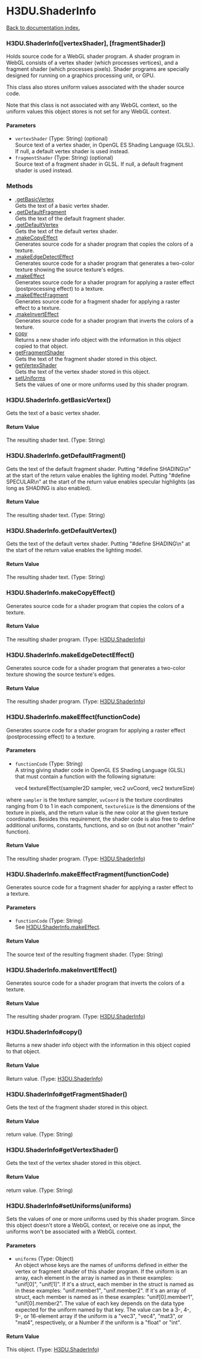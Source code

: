 # H3DU.ShaderInfo

[Back to documentation index.](index.md)

### H3DU.ShaderInfo([vertexShader], [fragmentShader]) <a id='H3DU.ShaderInfo'></a>

Holds source code for a WebGL shader program. A shader program in
WebGL consists of a vertex shader (which processes vertices),
and a fragment shader (which processes pixels). Shader programs
are specially designed for running on a graphics processing unit,
or GPU.

This class also stores uniform values associated with the shader
source code.

Note that this class is not associated with any WebGL context, so the
uniform values this object stores is not set for any WebGL context.

#### Parameters

* `vertexShader` (Type: String) (optional)<br>
    Source text of a vertex shader, in OpenGL ES Shading Language (GLSL). If null, a default vertex shader is used instead.
* `fragmentShader` (Type: String) (optional)<br>
    Source text of a fragment shader in GLSL. If null, a default fragment shader is used instead.

### Methods

* [.getBasicVertex](#H3DU.ShaderInfo.getBasicVertex)<br>Gets the text of a basic vertex shader.
* [.getDefaultFragment](#H3DU.ShaderInfo.getDefaultFragment)<br>Gets the text of the default fragment shader.
* [.getDefaultVertex](#H3DU.ShaderInfo.getDefaultVertex)<br>Gets the text of the default vertex shader.
* [.makeCopyEffect](#H3DU.ShaderInfo.makeCopyEffect)<br>Generates source code for a shader program that copies the colors of a texture.
* [.makeEdgeDetectEffect](#H3DU.ShaderInfo.makeEdgeDetectEffect)<br>Generates source code for a shader program that generates a two-color texture showing
the source texture's edges.
* [.makeEffect](#H3DU.ShaderInfo.makeEffect)<br>Generates source code for a shader program for applying
a raster effect (postprocessing effect) to a texture.
* [.makeEffectFragment](#H3DU.ShaderInfo.makeEffectFragment)<br>Generates source code for a fragment shader for applying
a raster effect to a texture.
* [.makeInvertEffect](#H3DU.ShaderInfo.makeInvertEffect)<br>Generates source code for a shader program that inverts the colors of a texture.
* [copy](#H3DU.ShaderInfo_H3DU.ShaderInfo_copy)<br>Returns a new shader info object with the information in this object
copied to that object.
* [getFragmentShader](#H3DU.ShaderInfo_H3DU.ShaderInfo_getFragmentShader)<br>Gets the text of the fragment shader stored in this object.
* [getVertexShader](#H3DU.ShaderInfo_H3DU.ShaderInfo_getVertexShader)<br>Gets the text of the vertex shader stored in this object.
* [setUniforms](#H3DU.ShaderInfo_H3DU.ShaderInfo_setUniforms)<br>Sets the values of one or more uniforms used by this shader program.

### H3DU.ShaderInfo.getBasicVertex() <a id='H3DU.ShaderInfo.getBasicVertex'></a>

Gets the text of a basic vertex shader.

#### Return Value

The resulting shader text. (Type: String)

### H3DU.ShaderInfo.getDefaultFragment() <a id='H3DU.ShaderInfo.getDefaultFragment'></a>

Gets the text of the default fragment shader. Putting "#define SHADING\n"
at the start of the return value enables the lighting model.
Putting "#define SPECULAR\n"
at the start of the return value enables specular highlights (as long
as SHADING is also enabled).

#### Return Value

The resulting shader text. (Type: String)

### H3DU.ShaderInfo.getDefaultVertex() <a id='H3DU.ShaderInfo.getDefaultVertex'></a>

Gets the text of the default vertex shader. Putting "#define SHADING\n"
at the start of the return value enables the lighting model.

#### Return Value

The resulting shader text. (Type: String)

### H3DU.ShaderInfo.makeCopyEffect() <a id='H3DU.ShaderInfo.makeCopyEffect'></a>

Generates source code for a shader program that copies the colors of a texture.

#### Return Value

The resulting shader program. (Type: <a href="H3DU.ShaderInfo.md">H3DU.ShaderInfo</a>)

### H3DU.ShaderInfo.makeEdgeDetectEffect() <a id='H3DU.ShaderInfo.makeEdgeDetectEffect'></a>

Generates source code for a shader program that generates a two-color texture showing
the source texture's edges.

#### Return Value

The resulting shader program. (Type: <a href="H3DU.ShaderInfo.md">H3DU.ShaderInfo</a>)

### H3DU.ShaderInfo.makeEffect(functionCode) <a id='H3DU.ShaderInfo.makeEffect'></a>

Generates source code for a shader program for applying
a raster effect (postprocessing effect) to a texture.

#### Parameters

* `functionCode` (Type: String)<br>
    A string giving shader code in OpenGL ES Shading Language (GLSL) that must contain a function with the following signature:

    vec4 textureEffect(sampler2D sampler, vec2 uvCoord, vec2 textureSize)

 where <code>sampler</code> is the texture sampler, <code>uvCoord</code> is the texture coordinates ranging from 0 to 1 in each component, <code>textureSize</code> is the dimensions of the texture in pixels, and the return value is the new color at the given texture coordinates. Besides this requirement, the shader code is also free to define additional uniforms, constants, functions, and so on (but not another "main" function).

#### Return Value

The resulting shader program. (Type: <a href="H3DU.ShaderInfo.md">H3DU.ShaderInfo</a>)

### H3DU.ShaderInfo.makeEffectFragment(functionCode) <a id='H3DU.ShaderInfo.makeEffectFragment'></a>

Generates source code for a fragment shader for applying
a raster effect to a texture.

#### Parameters

* `functionCode` (Type: String)<br>
    See <a href="H3DU.ShaderInfo.md#H3DU.ShaderInfo.makeEffect">H3DU.ShaderInfo.makeEffect</a>.

#### Return Value

The source text of the resulting fragment shader. (Type: String)

### H3DU.ShaderInfo.makeInvertEffect() <a id='H3DU.ShaderInfo.makeInvertEffect'></a>

Generates source code for a shader program that inverts the colors of a texture.

#### Return Value

The resulting shader program. (Type: <a href="H3DU.ShaderInfo.md">H3DU.ShaderInfo</a>)

### H3DU.ShaderInfo#copy() <a id='H3DU.ShaderInfo_H3DU.ShaderInfo_copy'></a>

Returns a new shader info object with the information in this object
copied to that object.

#### Return Value

Return value. (Type: <a href="H3DU.ShaderInfo.md">H3DU.ShaderInfo</a>)

### H3DU.ShaderInfo#getFragmentShader() <a id='H3DU.ShaderInfo_H3DU.ShaderInfo_getFragmentShader'></a>

Gets the text of the fragment shader stored in this object.

#### Return Value

return value. (Type: String)

### H3DU.ShaderInfo#getVertexShader() <a id='H3DU.ShaderInfo_H3DU.ShaderInfo_getVertexShader'></a>

Gets the text of the vertex shader stored in this object.

#### Return Value

return value. (Type: String)

### H3DU.ShaderInfo#setUniforms(uniforms) <a id='H3DU.ShaderInfo_H3DU.ShaderInfo_setUniforms'></a>

Sets the values of one or more uniforms used by this shader program.
Since this object doesn't store a WebGL context, or receive one as input,
the uniforms won't be associated with a WebGL context.

#### Parameters

* `uniforms` (Type: Object)<br>
    An object whose keys are the names of uniforms defined in either the vertex or fragment shader of this shader program. If the uniform is an array, each element in the array is named as in these examples: "unif[0]", "unif[1]". If it's a struct, each member in the struct is named as in these examples: "unif.member1", "unif.member2". If it's an array of struct, each member is named as in these examples: "unif[0].member1", "unif[0].member2". The value of each key depends on the data type expected for the uniform named by that key. The value can be a 3-, 4-, 9-, or 16-element array if the uniform is a "vec3", "vec4", "mat3", or "mat4", respectively, or a Number if the uniform is a "float" or "int".

#### Return Value

This object. (Type: <a href="H3DU.ShaderInfo.md">H3DU.ShaderInfo</a>)
